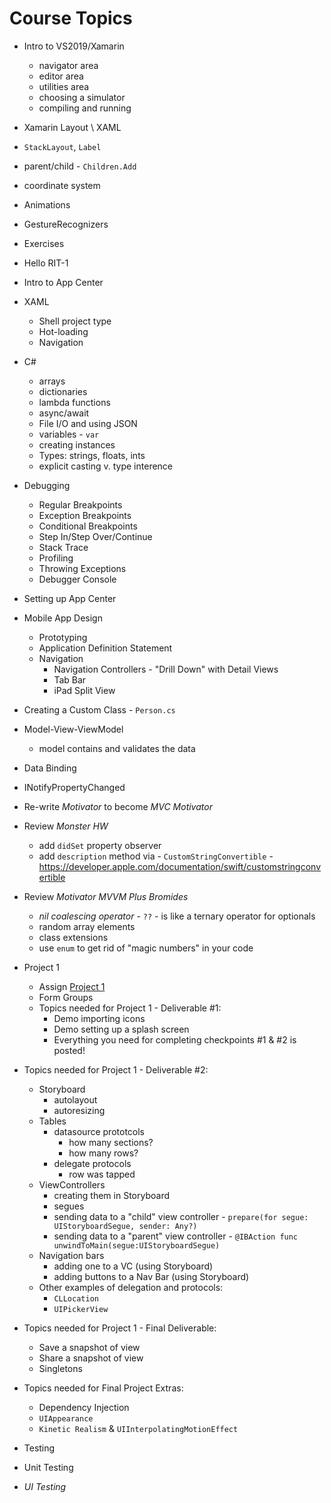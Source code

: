 # Course Topics

- Intro to VS2019/Xamarin
  - navigator area
  - editor area
  - utilities area
  - choosing a simulator
  - compiling and running
 - Xamarin Layout \ XAML
  - `StackLayout`, `Label`
  - parent/child - `Children.Add`
  - coordinate system
 - Animations
 - GestureRecognizers
 - Exercises
  - Hello RIT-1
- Intro to App Center

- XAML
  - Shell project type
  - Hot-loading
  - Navigation
- C#
  - arrays
  - dictionaries
  - lambda functions
  - async/await
  - File I/O and using JSON
  - variables - `var`
  - creating instances
  - Types: strings, floats, ints
  - explicit casting v. type interence
- Debugging
  - Regular Breakpoints
  - Exception Breakpoints
  - Conditional Breakpoints
  - Step In/Step Over/Continue
  - Stack Trace
  - Profiling
  - Throwing Exceptions
  - Debugger Console
- Setting up App Center
  
- Mobile App Design
  - Prototyping
  - Application Definition Statement
  - Navigation
    - Navigation Controllers - "Drill Down" with Detail Views
    - Tab Bar
    - iPad Split View
 - Creating a Custom Class - `Person.cs`
 - Model-View-ViewModel
   - model contains and validates the data
 - Data Binding
  - INotifyPropertyChanged
 - Re-write *Motivator* to become *MVC Motivator*
   
 - Review *Monster HW*
   - add `didSet` property observer
   - add `description` method via - `CustomStringConvertible` - https://developer.apple.com/documentation/swift/customstringconvertible
 - Review *Motivator MVVM Plus Bromides*
   - *nil coalescing operator* - `??` - is like a ternary operator for optionals 
   - random array elements
   - class extensions
   - use `enum` to get rid of "magic numbers" in your code
 - Project 1
   - Assign [Project 1](./assignments/project-1.md)
   - Form Groups
   - Topics needed for Project 1 - Deliverable #1:
     - Demo importing icons
     - Demo setting up a splash screen
     - Everything you need for completing checkpoints #1 & #2 is posted!
     
 - Topics needed for Project 1 - Deliverable #2:
   - Storyboard
     - autolayout
     - autoresizing
   - Tables
     - datasource prototcols
       - how many sections?
       - how many rows?
     - delegate protocols
       - row was tapped
   - ViewControllers
     - creating them in Storyboard
     - segues
     - sending data to a "child" view controller - `prepare(for segue: UIStoryboardSegue, sender: Any?) `
     - sending data to a "parent" view controller - `@IBAction func unwindToMain(segue:UIStoryboardSegue)`
   - Navigation bars
     - adding one to a VC (using Storyboard)
     - adding buttons to a Nav Bar (using Storyboard)
   - Other examples of delegation and protocols:
     - `CLLocation`
     - `UIPickerView`
     
 - Topics needed for Project 1 - Final Deliverable:
   - Save a snapshot of view
   - Share a snapshot of view
   - Singletons
   
 - Topics needed for Final Project Extras: 
   - Dependency Injection
   - `UIAppearance`
   - `Kinetic Realism` & `UIInterpolatingMotionEffect`
   
- Testing
 - Unit Testing
 - *UI Testing*

